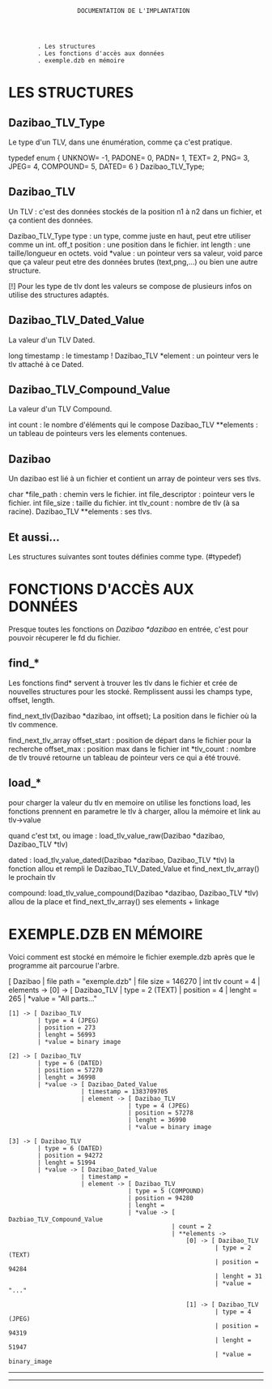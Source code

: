 
                       DOCUMENTATION DE L'IMPLANTATION




            . Les structures
            . Les fonctions d'accès aux données
            . exemple.dzb en mémoire






LES STRUCTURES
==============

Dazibao_TLV_Type
----------------
Le type d'un TLV, dans une énumération, comme ça c'est pratique.

typedef enum {
    UNKNOW= -1,
    PADONE= 0,
    PADN= 1,
    TEXT= 2,
    PNG= 3,
    JPEG= 4,
    COMPOUND= 5,
    DATED= 6
} Dazibao_TLV_Type;

Dazibao_TLV
-----------
Un TLV : c'est des données stockés de la position n1 à n2 dans un fichier, et ça contient des données.

Dazibao_TLV_Type type : un type, comme juste en haut, peut etre utiliser comme un int.
off_t position : une position dans le fichier.
int length : une taille/longueur en octets.
void *value : un pointeur vers sa valeur, void parce que ça valeur peut etre des données brutes (text,png,...) ou bien une autre structure.

[!] Pour les type de tlv dont les valeurs se compose de plusieurs infos on utilise des structures adaptés.

Dazibao_TLV_Dated_Value
-----------------------
La valeur d'un TLV Dated.

long timestamp : le timestamp !
Dazibao_TLV *element : un pointeur vers le tlv attaché à ce Dated.

Dazibao_TLV_Compound_Value
--------------------------
La valeur d'un TLV Compound.

int count : le nombre d'éléments qui le compose
Dazibao_TLV **elements : un tableau de pointeurs vers les elements contenues.

Dazibao
-------
Un dazibao est lié à un fichier et contient un array de pointeur vers ses tlvs.

char *file_path : chemin vers le fichier.
int file_descriptor : pointeur vers le fichier.
int file_size : taille du fichier.
int tlv_count : nombre de tlv (à sa racine).
Dazibao_TLV **elements : ses tlvs.

Et aussi...
-----------

Les structures suivantes sont toutes définies comme type. (#typedef)






FONCTIONS D'ACCÈS AUX DONNÉES
=============================

Presque toutes les fonctions on _Dazibao *dazibao_ en entrée, c'est pour pouvoir récuperer le fd du fichier.

find_*
------

Les fonctions find* servent à trouver les tlv dans le fichier et crée de nouvelles structures pour les stocké.
Remplissent aussi les champs type, offset, length.

find_next_tlv(Dazibao *dazibao, int offset);
La position dans le fichier où la tlv commence.

find_next_tlv_array
offset_start : position de départ dans le fichier pour la recherche
offset_max : position max dans le fichier
int *tlv_count : nombre de tlv trouvé
retourne un tableau de pointeur vers ce qui a été trouvé.

load_*
------

pour charger la valeur du tlv en memoire on utilise les fonctions load,
les fonctions prennent en parametre le tlv à charger, allou la mémoire et link au tlv->value

quand c'est txt, ou image :
load_tlv_value_raw(Dazibao *dazibao, Dazibao_TLV *tlv)

dated :
load_tlv_value_dated(Dazibao *dazibao, Dazibao_TLV *tlv)
la fonction allou et rempli le Dazibao_TLV_Dated_Value
et find_next_tlv_array() le prochain tlv

compound:
load_tlv_value_compound(Dazibao *dazibao, Dazibao_TLV *tlv)
allou de la place et find_next_tlv_array() ses elements + linkage






EXEMPLE.DZB EN MÉMOIRE
======================

Voici comment est stocké en mémoire le fichier exemple.dzb après que le programme ait parcourue l'arbre.

[ Dazibao
| file path = "exemple.dzb"
| file size = 146270
| int tlv count = 4
| elements ->
    [0] -> [ Dazibao_TLV
            | type = 2 (TEXT)
            | position = 4
            | lenght = 265
            | *value = "All parts..."
            
    [1] -> [ Dazibao_TLV
            | type = 4 (JPEG)
            | position = 273
            | lenght = 56993
            | *value = binary image
            
    [2] -> [ Dazibao_TLV
            | type = 6 (DATED)
            | position = 57270
            | lenght = 36998
            | *value -> [ Dazibao_Dated_Value
                        | timestamp = 1383709705
                        | element -> [ Dazibao_TLV
                                     | type = 4 (JPEG)
                                     | position = 57278
                                     | lenght = 36990
                                     | *value = binary image

    [3] -> [ Dazibao_TLV
            | type = 6 (DATED)
            | position = 94272
            | lenght = 51994
            | *value -> [ Dazibao_Dated_Value
                        | timestamp =
                        | element -> [ Dazibao_TLV
                                     | type = 5 (COMPOUND)
                                     | position = 94280
                                     | lenght =
                                     | *value -> [ Dazbiao_TLV_Compound_Value
                                                 | count = 2
                                                 | **elements ->
                                                     [0] -> [ Dazibao_TLV
                                                             | type = 2 (TEXT)
                                                             | position = 94284
                                                             | lenght = 31
                                                             | *value = "..."
                                                             
                                                     [1] -> [ Dazibao_TLV
                                                             | type = 4 (JPEG)
                                                             | position = 94319
                                                             | lenght = 51947
                                                             | *value = binary_image

--------------------------------------------------------------------------------
--------------------------------------------------------------------------------

